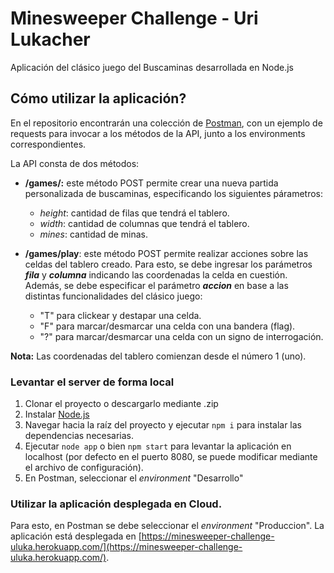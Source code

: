 # Minesweeper Challenge - Uri Lukacher

Aplicación del clásico juego del Buscaminas desarrollada en Node.js

## Cómo utilizar la aplicación?

En el repositorio encontrarán una colección de [Postman](https://www.postman.com/), con un ejemplo de requests para invocar a los métodos de la API, junto a los environments correspondientes.

La API consta de dos métodos:
- **/games/:** este método POST permite crear una nueva partida personalizada de buscaminas, especificando los siguientes párametros:
	- *height*: cantidad de filas que tendrá el tablero.
	- *width*: cantidad de columnas que tendrá el tablero.
	- *mines*: cantidad de minas.


- **/games/play**: este método POST permite realizar acciones sobre las celdas del tablero creado. Para esto, se debe ingresar los parámetros ***fila*** y ***columna***  indicando las coordenadas la celda en cuestión.
Además, se debe especificar el parámetro ***accion***  en base a las distintas funcionalidades del clásico juego:
	- "T" para clickear y destapar una celda.
	- "F" para marcar/desmarcar una celda con una bandera (flag).
	- "?" para marcar/desmarcar una celda con un signo de interrogación.

**Nota:** Las coordenadas del tablero comienzan desde el número 1 (uno).


### Levantar el server de forma local

1. Clonar el proyecto o descargarlo mediante .zip
2. Instalar [Node.js](https://nodejs.org/es/)
3. Navegar hacia la raíz del proyecto y ejecutar `npm i` para instalar las dependencias necesarias.
4. Ejecutar `node app` o bien `npm start` para levantar la aplicación en localhost (por defecto en el puerto 8080, se puede modificar mediante el archivo de configuración).
5. En Postman, seleccionar el *environment* "Desarrollo"


### Utilizar la aplicación desplegada en Cloud.
Para esto, en Postman se debe seleccionar el *environment* "Produccion". 
La aplicación está desplegada en  [https://minesweeper-challenge-uluka.herokuapp.com/](https://minesweeper-challenge-uluka.herokuapp.com/).
